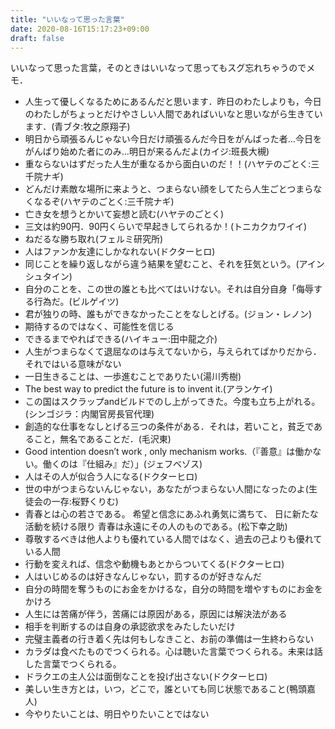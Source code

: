 ```yaml
---
title: "いいなって思った言葉"
date: 2020-08-16T15:17:23+09:00
draft: false
---
```

<!--more-->
いいなって思った言葉，そのときはいいなって思ってもスグ忘れちゃうのでメモ．
- 人生って優しくなるためにあるんだと思います．昨日のわたしよりも，今日のわたしがちょっとだけやさしい人間であればいいなと思いながら生きています．(青ブタ:牧之原翔子)
- 明日から頑張るんじゃない今日だけ頑張るんだ今日をがんばった者…今日をがんばり始めた者にのみ…明日が来るんだよ(カイジ:班長大槻)
- 重ならないはずだった人生が重なるから面白いのだ！！(ハヤテのごとく:三千院ナギ)
- どんだけ素敵な場所に来ようと、つまらない顔をしてたら人生ごとつまらなくなるぞ(ハヤテのごとく:三千院ナギ)
- 亡き女を想うとかいて妄想と読む(ハヤテのごとく)
- 三文は約90円．90円くらいで早起きしてられるか！(トニカクカワイイ)
- ねだるな勝ち取れ(フェルミ研究所)
- 人はファンか友達にしかなれない(ドクターヒロ)
- 同じことを繰り返しながら違う結果を望むこと、それを狂気という。(アインシュタイン)
- 自分のことを、この世の誰とも比べてはいけない。それは自分自身「侮辱する行為だ。(ビルゲイツ)
- 君が独りの時、誰もができなかったことをなしとげる。(ジョン・レノン)
- 期待するのではなく、可能性を信じる
- できるまでやればできる(ハイキュー:田中龍之介)
- 人生がつまらなくて退屈なのは与えてないから，与えられてばかりだから．それではいる意味がない
- 一日生きることは、一歩進むことでありたい(湯川秀樹)
- The best way to predict the future is to invent it.(アランケイ)
- この国はスクラップandビルドでのし上がってきた。今度も立ち上がれる。(シンゴジラ：内閣官房長官代理)
- 創造的な仕事をなしとげる三つの条件がある．それは，若いこと，貧乏であること，無名であることだ．(毛沢東)
- Good intention doesn’t work , only mechanism works.（『善意』は働かない。働くのは『仕組み』だ）」(ジェフベゾス)
- 人はその人が似合う人になる(ドクターヒロ)
- 世の中がつまらないんじゃない，あなたがつまらない人間になったのよ(生徒会の一存:桜野くりむ)
- 青春とは心の若さである。 希望と信念にあふれ勇気に満ちて、 日に新たな活動を続ける限り 青春は永遠にその人のものである。(松下幸之助)
- 尊敬するべきは他人よりも優れている人間ではなく、過去の己よりも優れている人間
- 行動を変えれば、信念や動機もあとからついてくる(ドクターヒロ)
- 人はいじめるのは好きなんじゃない，罰するのが好きなんだ
- 自分の時間を奪うものにお金をかけるな，自分の時間を増やすものにお金をかけろ
- 人生には苦痛が伴う，苦痛には原因がある，原因には解決法がある
- 相手を判断するのは自身の承認欲求をみたしたいだけ
- 完璧主義者の行き着く先は何もしなきこと、お前の準備は一生終わらない
- カラダは食べたものでつくられる。心は聴いた言葉でつくられる。未来は話した言葉でつくられる。
- ドラクエの主人公は面倒なことを投げ出さない(ドクターヒロ)
- 美しい生き方とは，いつ，どこで，誰といても同じ状態であること(鴨頭嘉人)
- 今やりたいことは、明日やりたいことではない